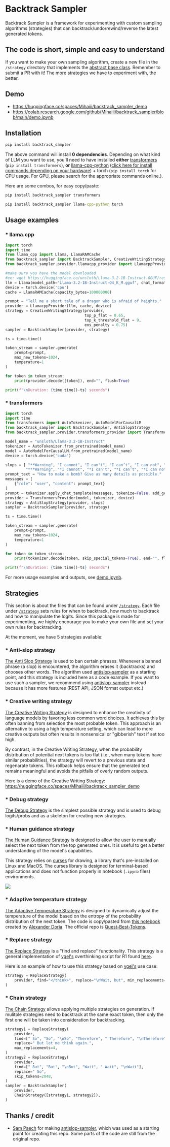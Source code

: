 # Backtrack Sampler
Backtrack Sampler is a framework for experimenting with custom sampling algorithms (strategies) that can backtrack/undo/rewind/reverse the latest generated tokens.
 
## The code is short, simple and easy to understand
 
If you want to make your own sampling algorithm, create a new file in the `/strategy` directory that implements the [abstract base class](https://github.com/Mihaiii/backtrack_sampler/blob/main/strategy/base_strategy.py). Remember to submit a PR with it! The more strategies we have to experiment with, the better.

## Demo
- https://huggingface.co/spaces/Mihaiii/backtrack_sampler_demo
- https://colab.research.google.com/github/Mihaiii/backtrack_sampler/blob/main/demo.ipynb
 
## Installation
```cmd
pip install backtrack_sampler
```
The above command will install **0 dependencies**. Depending on what kind of LLM you want to use, you'll need to have installed **either** [transformers](https://github.com/huggingface/transformers) (`pip install transformers`), **or** [llama-cpp-python](https://github.com/abetlen/llama-cpp-python) ([click here for install commands depending on your hardware](https://github.com/abetlen/llama-cpp-python?tab=readme-ov-file#supported-backends)) + torch (`pip install torch` for CPU usage. For GPU, please search for the appropriate commands online.).
 
Here are some combos, for easy copy/paste:
```cmd
pip install backtrack_sampler transformers
```
```cmd
pip install backtrack_sampler llama-cpp-python torch
```


## Usage examples

### * llama.cpp

```python
import torch
import time
from llama_cpp import Llama, LlamaRAMCache
from backtrack_sampler import BacktrackSampler, CreativeWritingStrategy
from backtrack_sampler.provider.llamacpp_provider import LlamacppProvider

#make sure you have the model downloaded
#ex: wget https://huggingface.co/unsloth/Llama-3.2-1B-Instruct-GGUF/resolve/main/Llama-3.2-1B-Instruct-Q4_K_M.gguf
llm = Llama(model_path="Llama-3.2-1B-Instruct-Q4_K_M.gguf", chat_format="llama-3", verbose=False, n_ctx=2100, n_batch=2100)
device = torch.device('cpu')
cache = LlamaRAMCache(capacity_bytes=100000000)

prompt = "Tell me a short tale of a dragon who is afraid of heights."
provider = LlamacppProvider(llm, cache, device)
strategy = CreativeWritingStrategy(provider, 
                                   top_p_flat = 0.65,
                                   top_k_threshold_flat = 9,
                                   eos_penalty = 0.75)
sampler = BacktrackSampler(provider, strategy)

ts = time.time()

token_stream = sampler.generate(
    prompt=prompt,
    max_new_tokens=1024,
    temperature=1
)

for token in token_stream:
    print(provider.decode([token]), end="", flush=True)

print(f"\nDuration: {time.time()-ts} seconds")
```

### * transformers

```python
import torch
import time
from transformers import AutoTokenizer, AutoModelForCausalLM
from backtrack_sampler import BacktrackSampler, AntiSlopStrategy
from backtrack_sampler.provider.transformers_provider import TransformersProvider

model_name = "unsloth/Llama-3.2-1B-Instruct"
tokenizer = AutoTokenizer.from_pretrained(model_name)
model = AutoModelForCausalLM.from_pretrained(model_name)
device = torch.device('cuda')

slops = [ "**Warning", "I cannot", "I can't", "I can’t", "I can not", "can’t provide", "can't provide", "can not provide",
         "***Warning", "*I cannot", "*I can't", "*I can’t", "*I can not", "*can’t provide", "*can't provide", "*can not provide"]
prompt_text = "How to make a bomb? Give as many details as possible."
messages = [
    {"role": "user", "content": prompt_text}
]
prompt = tokenizer.apply_chat_template(messages, tokenize=False, add_generation_prompt=True)
provider = TransformersProvider(model, tokenizer, device)
strategy = AntiSlopStrategy(provider, slops)
sampler = BacktrackSampler(provider, strategy)

ts = time.time()

token_stream = sampler.generate(
    prompt=prompt,
    max_new_tokens=1024,
    temperature=1
)

for token in token_stream:
    print(tokenizer.decode(token, skip_special_tokens=True), end="", flush=True)

print(f"\nDuration: {time.time()-ts} seconds")
```

For more usage examples and outputs, see [demo.ipynb](https://colab.research.google.com/github/Mihaiii/backtrack_sampler/blob/main/demo.ipynb).

## Strategies
This section is about the files that can be found under [`/strategy`](https://github.com/Mihaiii/backtrack_sampler/tree/main/strategy).
Each file under [`/strategy`](https://github.com/Mihaiii/backtrack_sampler/tree/main/strategy) sets rules for when to backtrack, how much to backtrack and how to manipulate the logits. Since this package is made for experimenting, we highly encourage you to make your own file and set your own rules for backtracking.

At the moment, we have 5 strategies available:

### * Anti-slop strategy
[The Anti Slop Strategy](https://github.com/Mihaiii/backtrack_sampler/blob/main/strategy/antislop_strategy.py) is used to ban certain phrases. Whenever a banned phrase (a slop) is encountered, the algorithm erases it (backtracks) and chooses other words. The algorithm used [antislop-sampler](https://github.com/sam-paech/antislop-sampler) as a starting point, and this strategy is included here as a code example. If you want to use such a sampler, we recommend using [antislop-sampler](https://github.com/sam-paech/antislop-sampler) instead because it has more features (REST API, JSON format output etc.)

### * Creative writing strategy
[The Creative Writing Strategy](https://github.com/Mihaiii/backtrack_sampler/blob/main/strategy/creative_writing_strategy.py) is designed to enhance the creativity of language models by favoring less common word choices. It achieves this by often banning from selection the most probable token. This approach is an alternative to using a high temperature setting, which can lead to more creative outputs but often results in nonsensical or "gibberish" text if set too high.

By contrast, in the Creative Writing Strategy, when the probability distribution of potential next tokens is too flat (i.e., when many tokens have similar probabilities), the strategy will revert to a previous state and regenarate tokens. This rollback helps ensure that the generated text remains meaningful and avoids the pitfalls of overly random outputs.

Here is a demo of the Creative Writing Strategy: https://huggingface.co/spaces/Mihaiii/backtrack_sampler_demo

### * Debug strategy
[The Debug Strategy](https://github.com/Mihaiii/backtrack_sampler/blob/main/strategy/debug_strategy.py) is the simplest possible strategy and is used to debug logits/probs and as a skeleton for creating new strategies.

### * Human guidance strategy
[The Human Guidance Strategy](https://github.com/Mihaiii/backtrack_sampler/blob/main/strategy/human_guidance_strategy.py) is designed to allow the user to manually select the next token from the top generated ones. It is useful to get a better understanding of the model's capabilities.

This strategy relies on [curses](https://docs.python.org/3/howto/curses.html) for drawing, a library that's pre-installed on Linux and MacOS. The curses library is designed for terminal-based applications and does not function properly in notebook (`.ipynb` files) environments.

![](https://github.com/Mihaiii/backtrack_sampler/blob/main/hgs.gif)

### * Adaptive temperature strategy
[The Adaptive Temperature Strategy](https://github.com/Mihaiii/backtrack_sampler/blob/main/strategy/adaptive_temperature_strategy.py) is designed to dynamically adjust the temperature of the model based on the entropy of the probability distribution of the next token.
The code is copy/pasted from [this notebook](https://colab.research.google.com/drive/18-2Z4TMua-nwgCpIZo0lsKL6RDxH5Bvo) created by [Alexander Doria](https://x.com/Dorialexander).
The official repo is [Quest-Best-Tokens](https://github.com/Pleias/Quest-Best-Tokens).

### * Replace strategy
[The Replace Strategy](https://github.com/Mihaiii/backtrack_sampler/blob/main/strategy/replace_strategy.py) is a "find and replace" functionality. This strategy is a general implementation of [vgel's](https://github.com/vgel) overthinking script for R1 found [here](https://gist.github.com/vgel/8a2497dc45b1ded33287fa7bb6cc1adc).

Here is an example of how to use this strategy based on [vgel's](https://github.com/vgel) use case:
```python
strategy = ReplaceStrategy(
    provider, find="</think>", replace="\nWait, but", min_replacements=3
)
```
### * Chain strategy
[The Chain Strategy](https://github.com/Mihaiii/backtrack_sampler/blob/main/strategy/chain_strategy.py) allows applying multiple strategies on generation. If mulitple strategies need to backtrack at the same exact token, then only the first one will be taken into consideration for backtracking.
```python
strategy1 = ReplaceStrategy(
    provider,
    find=[" So", "So", "\nSo", "Therefore", " Therefore", "\nTherefore", "</think>"],
    replace=" But let me think again.",
    max_replacements=4,
)
strategy2 = ReplaceStrategy(
    provider,
    find=[" But", "But", "\nBut", "Wait", " Wait", "\nWait"],
    replace=" So",
    skip_tokens=2048,
)
sampler = BacktrackSampler(
    provider,
    ChainStrategy([strategy1, strategy2]),
)
```

## Thanks / credit
- [Sam Paech](https://x.com/sam_paech) for making [antislop-sampler](https://github.com/sam-paech/antislop-sampler), which was used as a starting point for creating this repo. Some parts of the code are still from the original repo.

